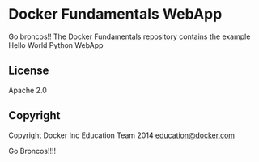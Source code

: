 Docker Fundamentals WebApp
==========================
Go broncos!!
The Docker Fundamentals repository contains the example Hello World Python WebApp

## License

Apache 2.0

## Copyright

Copyright Docker Inc Education Team 2014 <education@docker.com>

Go Broncos!!!!
